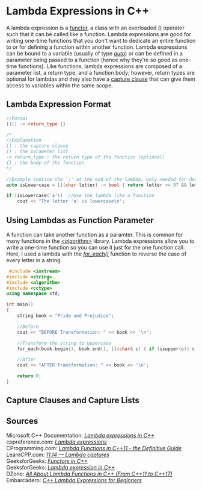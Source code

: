 # Lambda Expressions in C++
A lambda expression is a [functor](https://www.geeksforgeeks.org/functors-in-cpp/), a class with an overloaded _()_ operator such that it can be called like a function.
Lambda expressions are good for writing one-time functions that you don't want to dedicate an entire function to or for defining a function within another function. Lambda
expressions can be bound to a variable (usually of type [_auto_](https://www.geeksforgeeks.org/type-inference-in-c-auto-and-decltype/)) or can be defined in a parameter being
passed to a function (hence why they're so good as one-time functions). Like functions, lambda expressions are composed of a parameter list, a return type, and a function
body; however, return types are optional for lambdas and they also have a [capture clause](https://www.learncpp.com/cpp-tutorial/lambda-captures/) that can give them access 
to variables within the same scope.

## Lambda Expression Format
```C++
//Format
[]() -> return_type {}

/*
//Explanation
[] : the capture clause
() : the parameter list
-> return_type : the return type of the function (optional)
{} : the body of the function
*/

//Example (notice the ';' at the end of the lambda, only needed for declarations)
auto isLowercase = [](char letter) -> bool { return letter >= 97 && letter <= 122; };

if (isLowercase('a'))  //Use the lambda like a function
    cout << "The letter 'a' is lowercase\n";
```

## Using Lambdas as Function Parameter
A function can take another function as a paramter. This is common for many functions in the [_\<algorithm\>_](https://www.cplusplus.com/reference/algorithm/) library.
Lambda expressions allow you to write a one-time function so you can use it just for the one function call. Here, I used a lambda with the [_for\_each()_](cplusplus.com/reference/algorithm/for_each/) function to reverse the case of every letter in a string.

```C++
 #include <iostream>
#include <string>
#include <algorithm>
#include <cctype>
using namespace std;

int main()
{
    string book = "Pride and Prejudice";

    //Before
    cout << "BEFORE Transformation: " << book << '\n';

    //Transform the string to uppercase
    for_each(book.begin(), book.end(), [](char& c) { if (isupper(c)) c = tolower(c); else if (islower(c)) c = toupper(c); } );

    //After
    cout << "AFTER Transformation: " << book << '\n';

    return 0;
}
```

## Capture Clauses and Capture Lists

## Sources
Microsoft C++ Documentation: [_Lambda expressions in C++_](https://docs.microsoft.com/en-us/cpp/cpp/lambda-expressions-in-cpp?view=msvc-160) <br />
cppreference.com: [_Lambda expressions_](https://en.cppreference.com/w/cpp/language/lambda) <br />
CProgramming.com: [_Lambda Functions in C++11 - the Definitive Guide_](https://www.cprogramming.com/c++11/c++11-lambda-closures.html) <br />
LearnCPP.com: [_11.14 — Lambda captures_](https://www.learncpp.com/cpp-tutorial/lambda-captures/) <br />
GeeksforGeeks: [_Functors in C++_](https://www.geeksforgeeks.org/functors-in-cpp/) <br />
GeeksforGeeks: [_Lambda expression in C++_](https://www.geeksforgeeks.org/lambda-expression-in-c/) <br />
DZone: [_All About Lambda Functions in C++ (From C++11 to C++17)_](https://dzone.com/articles/all-about-lambda-functions-in-cfrom-c11-to-c17) <br />
Embarcadero: [_C++ Lambda Expressions for Beginners_](https://blogs.embarcadero.com/lambda-expressions-for-beginners/) <br />
